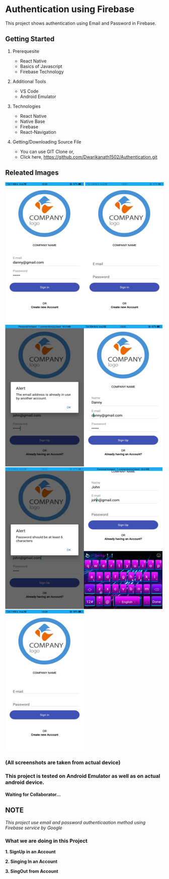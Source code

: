 # Authentication using Firebase
This project shows authentication using Email and Password in Firebase.

## Getting Started

1. Prerequesite 
    * React Native
    * Basics of Javascript
    * Firebase Technology

2. Additional Tools
    * VS Code
    * Android Emulator

3. Technologies
    * React Native
    * Native Base
    * Firebase
    * React-Navigation

4. Getting/Downloading Source File
    * You can use GIT Clone or,     
    * Click here,       https://github.com/Dwarikanath1502/Authentication.git

## Releated Images

<img src="./Readme_Images/1.jpg" width=250 height=450> <img src="./Readme_Images/2.jpg" width=250 height=450><img src="./Readme_Images/3.jpg" width=250 height=450><img src="./Readme_Images/4.jpg" width=250 height=450><img src="./Readme_Images/5.jpg" width=250 height=450><img src="./Readme_Images/6.jpg" width=250 height=450><img src="./Readme_Images/7.jpg" width=250 height=450>

### (All screenshots are taken from actual device) 
 


<!-- ![Image](./Readme_Images/1.png) -->
<!-- <img src="./Readme_Images/2.png" alt="drawing" height= "400"width="250"/> -->



### This project is tested on Android Emulator as well as on actual android device.

#### **Waiting for Collaborator...**

## NOTE
*This project use email and password authenticaation method using Firebase service by Google*
    
### What we are doing in this Project

**1. SignUp in an Account**

**2. Singing In an Account**

**3. SingOut from Account**


